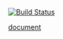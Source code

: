 [![Build Status](https://travis-ci.org/fkanehiro/hrpsys-gazebo-simulator.svg?branch=master)](https://travis-ci.org/fkanehiro/hrpsys-gazebo-simulator)

[document](http://fkanehiro.github.io/hrpsys-gazebo-simulator/)

